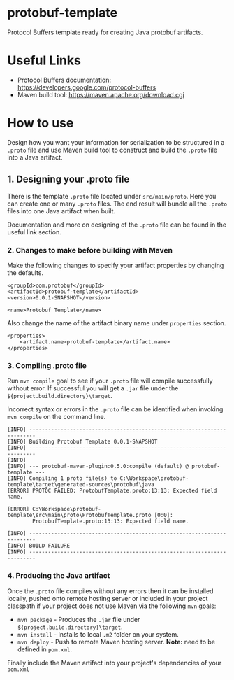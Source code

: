 # protobuf-template
Protocol Buffers template ready for creating Java protobuf artifacts.

# Useful Links
- Protocol Buffers documentation: https://developers.google.com/protocol-buffers
- Maven build tool: https://maven.apache.org/download.cgi

# How to use
Design how you want your information for serialization to be structured in a `.proto` file and use Maven build tool to construct and build the `.proto` file into a Java artifact.

## 1. Designing your .proto file
There is the template `.proto` file located under `src/main/proto`. Here you can create one or many `.proto` files. The end result will bundle all the `.proto` files into one Java artifact when built. 

Documentation and more on designing of the `.proto` file can be found in the useful link section.

### 2. Changes to make before building with Maven
Make the following changes to specify your artifact properties by changing the defaults.
```
<groupId>com.protobuf</groupId>
<artifactId>protobuf-template</artifactId>
<version>0.0.1-SNAPSHOT</version>

<name>Protobuf Template</name>
```

Also change the name of the artifact binary name under `properties` section.
```
<properties>
    <artifact.name>protobuf-template</artifact.name>
</properties>
```

### 3. Compiling .proto file
Run `mvn compile` goal to see if your `.proto` file will compile successfully without error.
If successful you will get a `.jar` file under the `${project.build.directory}\target`.

Incorrect syntax or errors in the `.proto` file can be identified when invoking `mvn compile` on the command line.
```
[INFO] ------------------------------------------------------------------------
[INFO] Building Protobuf Template 0.0.1-SNAPSHOT
[INFO] ------------------------------------------------------------------------
[INFO]
[INFO] --- protobuf-maven-plugin:0.5.0:compile (default) @ protobuf-template ---
[INFO] Compiling 1 proto file(s) to C:\Workspace\protobuf-template\target\generated-sources\protobuf\java
[ERROR] PROTOC FAILED: ProtobufTemplate.proto:13:13: Expected field name.

[ERROR] C:\Workspace\protobuf-template\src\main\proto\ProtobufTemplate.proto [0:0]: 
        ProtobufTemplate.proto:13:13: Expected field name.

[INFO] ------------------------------------------------------------------------
[INFO] BUILD FAILURE
[INFO] ------------------------------------------------------------------------
```

### 4. Producing the Java artifact
Once the `.proto` file compiles without any errors then it can be installed locally, pushed onto remote hosting server or included in your project classpath if your project does not use Maven via the following `mvn` goals:

- `mvn package` - Produces the `.jar` file under `${project.build.directory}\target`.
- `mvn install` - Installs to local `.m2` folder on your system.
- `mvn deploy` - Push to remote Maven hosting server. __Note:__ need to be defined in `pom.xml`.

Finally include the Maven artifact into your project's dependencies of your `pom.xml`
